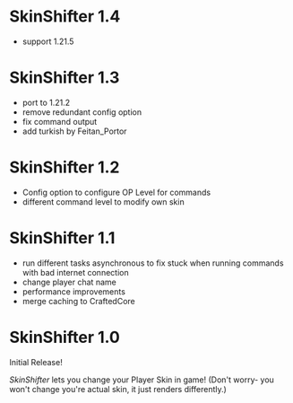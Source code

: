 SkinShifter 1.4
================

- support 1.21.5

SkinShifter 1.3
================

- port to 1.21.2
- remove redundant config option
- fix command output
- add turkish by Feitan_Portor

SkinShifter 1.2
================

- Config option to configure OP Level for commands
- different command level to modify own skin

SkinShifter 1.1
================

- run different tasks asynchronous to fix stuck when running commands with bad internet connection
- change player chat name
- performance improvements
- merge caching to CraftedCore

SkinShifter 1.0
================

Initial Release!

*SkinShifter* lets you change your Player Skin in game!
(Don't worry- you won't change you're actual skin, it just renders differently.)